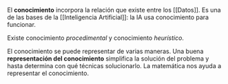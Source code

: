 El **conocimiento** incorpora la relación que existe entre los [[Datos]]. Es una de las bases de la [[Inteligencia Artificial]]: la IA usa conocimiento para funcionar.

Existe conocimiento _procedimental_ y conocimiento _heurístico_.

El conocimiento se puede representar de varias maneras. Una buena **representación del conocimiento** simplifica la solución del problema y hasta determina con qué técnicas solucionarlo. La matemática nos ayuda a representar el conocimiento.
